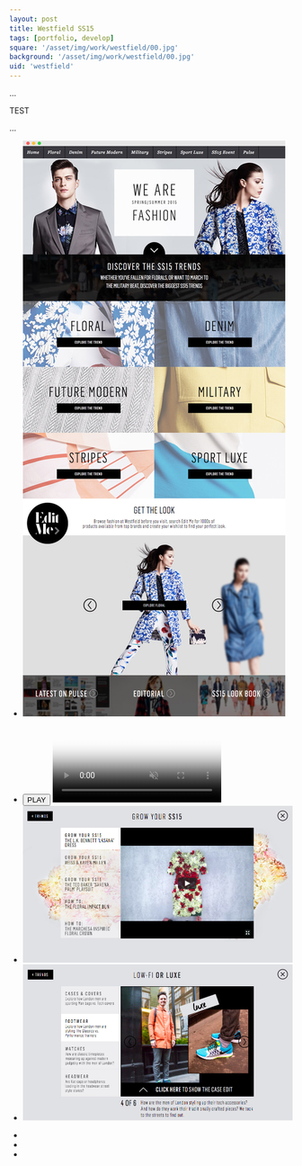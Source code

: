```yaml
---
layout: post
title: Westfield SS15
tags: [portfolio, develop]
square: '/asset/img/work/westfield/00.jpg'
background: '/asset/img/work/westfield/00.jpg'
uid: 'westfield'
---
```


<p class="headline">...</p>

<p>TEST</p>

<p>...</p>

<section class="post-media">
	<ul>
		<li class="curved"><img src="/asset/img/work/westfield/01.jpg"></li>
		<li class="video-wrap">
			<button class="video-play">PLAY</button>
			<video class="video" poster="/asset/img/work/westfield/poster.jpg" muted>
				<source src="/asset/img/work/westfield/vid.mp4" type="video/mp4">
				<source src="/asset/img/work/westfield/vid.webm" type="video/webm">
			</video>
		</li>
		<li class="curved"><img src="/asset/img/work/westfield/02.jpg"></li>
		<li class="curved"><img src="/asset/img/work/westfield/03.jpg"></li>
	</ul>
</section>

<section class="block palette three-colors">
	<ul>
		<li class="color-1"></li>
		<li class="color-2"></li>
		<li class="color-3"></li>
	</ul>
</section>

<section>
	
</section>
